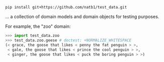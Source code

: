 ```shell
pip install git+https://github.com/natb1/test_data.git
```
... a collection of domain models and domain objects for testing purposes.

For example, the "zoo" domain:
```python
>>> import test_data.zoo
>>> test_data.zoo.geese # doctest: +NORMALIZE_WHITESPACE
(< grace, the goose that likes < penny the fat penguin > >, 
 < gale, the goose that likes < prince the cool penguin > >,
 < ginger, the goose that likes < puck the boring penguin > >)

```
